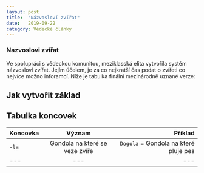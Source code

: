 ```yaml
---
layout: post
title:  "Názvosloví zvířat"
date:   2019-09-22
category: Vědecké články
---
```


### Nazvoslovi zvířat
 
Ve spolupráci s vědeckou komunitou, meziklasská elita vytvořila systém názvosloví zvířat. Jejím účelem, je za co nejkratší čas podat o zvířeti co nejvíce možno inforamcí. Níže je tabulka finální mezinárodně uznané verze:

## Jak vytvořit základ 

## Tabulka koncovek

| **Koncovka** | **Význam** | **Příklad** |
|--------------|:----------:|------------:|
|`-la`	       | Gondola na které se veze zvíře | `Dogola` = Gondola na které pluje pes |
|---|---|---|

